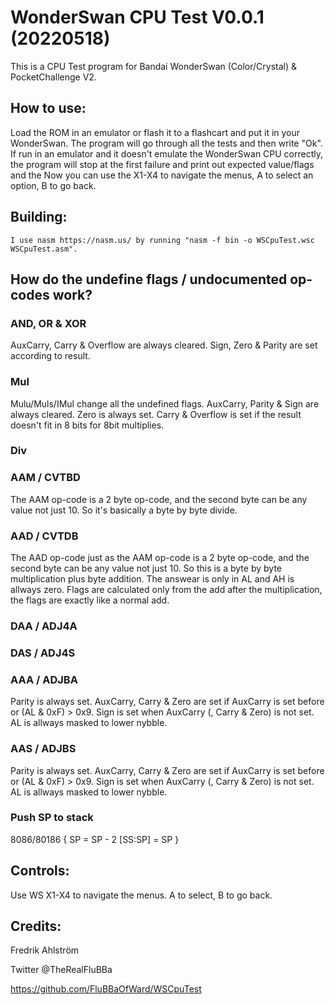 # WonderSwan CPU Test V0.0.1 (20220518)

This is a CPU Test program for Bandai WonderSwan (Color/Crystal) & PocketChallenge V2.

## How to use:

Load the ROM in an emulator or flash it to a flashcart and put it in your WonderSwan.
The program will go through all the tests and then write "Ok".
If run in an emulator and it doesn't emulate the WonderSwan CPU correctly,
the program will stop at the first failure and print out expected value/flags
and the 
Now you can use the X1-X4 to navigate the menus, A to select an option,
B to go back.

## Building:
	I use nasm https://nasm.us/ by running "nasm -f bin -o WSCpuTest.wsc WSCpuTest.asm".

## How do the undefine flags / undocumented op-codes work?

### AND, OR & XOR
AuxCarry, Carry & Overflow are always cleared.
Sign, Zero & Parity are set according to result.

### Mul
Mulu/Muls/IMul change all the undefined flags.
AuxCarry, Parity & Sign are always cleared.
Zero is always set.
Carry & Overflow is set if the result doesn't fit in 8 bits for 8bit multiplies.

### Div

### AAM / CVTBD
The AAM op-code is a 2 byte op-code, and the second byte can be any value not just 10.
So it's basically a byte by byte divide.

### AAD / CVTDB
The AAD op-code just as the AAM op-code is a 2 byte op-code, and the second byte can be any value not just 10. So this is a byte by byte multiplication plus byte addition. The answear is only in AL
and AH is allways zero. Flags are calculated only from the add after the multiplication, the flags are exactly like a normal add.

### DAA / ADJ4A

### DAS / ADJ4S

### AAA / ADJBA
Parity is always set.
AuxCarry, Carry & Zero are set if AuxCarry is set before or (AL & 0xF) > 0x9.
Sign is set when AuxCarry (, Carry & Zero) is not set.
AL is allways masked to lower nybble.

### AAS / ADJBS
Parity is always set.
AuxCarry, Carry & Zero are set if AuxCarry is set before or (AL & 0xF) > 0x9.
Sign is set when AuxCarry (, Carry & Zero) is not set.
AL is allways masked to lower nybble.

### Push SP to stack
8086/80186
{
	SP      = SP - 2
	[SS:SP] = SP
}

## Controls:
Use WS X1-X4 to navigate the menus. A to select, B to go back.


## Credits:

Fredrik Ahlström

Twitter @TheRealFluBBa

https://github.com/FluBBaOfWard/WSCpuTest
